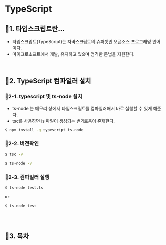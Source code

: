 # TypeScript



## :pencil:1. 타입스크립트란...

* 타입스크립트(TypeScript)는 자바스크립트의 슈퍼셋인 오픈소스 프로그래밍 언어이다.
*  마이크로소프트에서 개발, 유지하고 있으며 엄격한 문법을 지원한다. 

<br>

## :pencil:2. TypeScript 컴파일러 설치 

### :speech_balloon:2-1.  typescript 및 ts-node 설치

- ts-node 는 메모리 상에서 타입스크립트를 컴파일러해서 바로 실행할 수 있게 해준다.
- tsc를 사용하면 js 파일이 생성되는 번거로움이 존재한다.

```bash
$ npm install -g typescript ts-node
```

### :speech_balloon:2-2. 버전확인

```bash
$ tsc -v

$ ts-node -v
```

### :speech_balloon:2-3. 컴파일러 실행

```bash
$ ts-node test.ts 

or 

$ ts-node test
```

### <br>

## :pencil:3. 목차
